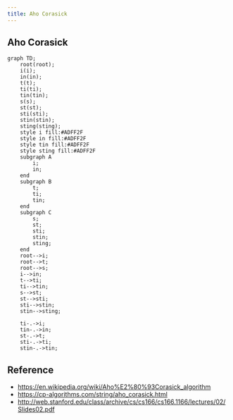 ```yaml
---
title: Aho Corasick
---
```


## Aho Corasick


```mermaid
graph TD;
    root(root);
    i(i);
    in(in);
    t(t);
    ti(ti);
    tin(tin);
    s(s);
    st(st);
    sti(sti);
    stin(stin);
    sting(sting);
    style i fill:#ADFF2F
    style in fill:#ADFF2F
    style tin fill:#ADFF2F
    style sting fill:#ADFF2F
    subgraph A
        i;
        in;
    end
    subgraph B
        t;
        ti;
        tin;
    end
    subgraph C
        s;
        st;
        sti;
        stin;
        sting;
    end
    root-->i;
    root-->t;
    root-->s;
    i-->in;
    t-->ti;
    ti-->tin;
    s-->st;
    st-->sti;
    sti-->stin;
    stin-->sting;

    ti-.->i;
    tin-.->in;
    st-.->t;
    sti-.->ti;
    stin-.->tin;
```

## Reference
- https://en.wikipedia.org/wiki/Aho%E2%80%93Corasick_algorithm
- https://cp-algorithms.com/string/aho_corasick.html
- http://web.stanford.edu/class/archive/cs/cs166/cs166.1166/lectures/02/Slides02.pdf

